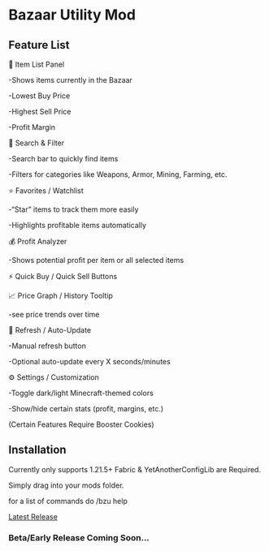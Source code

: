 # Bazaar Utility Mod

## Feature List 

📜 Item List Panel

-Shows items currently in the Bazaar

-Lowest Buy Price

-Highest Sell Price

-Profit Margin


🔎 Search & Filter

-Search bar to quickly find items

-Filters for categories like Weapons, Armor, Mining,  Farming, etc.


⭐ Favorites / Watchlist

-“Star” items to track them more easily

-Highlights profitable items automatically


💰 Profit Analyzer

-Shows potential profit per item or all selected items


⚡ Quick Buy / Quick Sell Buttons


📈 Price Graph / History Tooltip

-see price trends over time


🔄 Refresh / Auto-Update

-Manual refresh button

-Optional auto-update every X seconds/minutes 


⚙️ Settings / Customization

-Toggle dark/light Minecraft-themed colors

-Show/hide certain stats (profit, margins, etc.)

(Certain Features Require Booster Cookies)

## Installation
Currently only supports 1.21.5+
Fabric & YetAnotherConfigLib are Required.

Simply drag into your mods folder.

for a list of commands do /bzu help

[Latest Release](https://github.com/WaterSquare29/BazaarUtility/releases/tag/0.2.4)
### Beta/Early Release Coming Soon...
